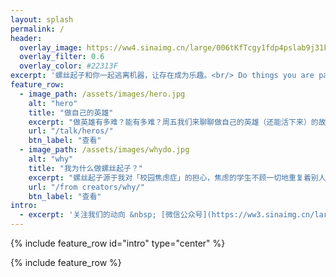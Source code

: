 ```yaml
---
layout: splash
permalink: /
header:
  overlay_image: https://ww4.sinaimg.cn/large/006tKfTcgy1fdp4pslab9j31kw11s7wr.jpg
  overlay_filter: 0.6
  overlay_color: #22313F
excerpt: '螺丝起子和你一起逃离机器，让存在成为乐趣。<br/> Do things you are passionate about, not people talk about.<br/>'
feature_row:
  - image_path: /assets/images/hero.jpg
    alt: "hero"
    title: "做自己的英雄"
    excerpt: "做英雄有多难？能有多难？周五我们来聊聊做自己的英雄（还能活下来）的故事。"
    url: "/talk/heros/"
    btn_label: "查看"
  - image_path: /assets/images/whydo.jpg
    alt: "why"
    title: "我为什么做螺丝起子？"
    excerpt: "螺丝起子源于我对「校园焦虑症」的担心，焦虑的学生不顾一切地重复着别人的活动，忘掉了真正重要的东西，「创造自己的模式」。"
    url: "/from creators/why/"
    btn_label: "查看"
intro:
  - excerpt: '关注我们的动向 &nbsp; [微信公众号](https://ww3.sinaimg.cn/large/006tNc79gy1fdp4n6s7n9j3076076gm2.jpg){: .btn .btn--success} [Google 公共日历](https://calendar.google.com/calendar/ical/t57uaulbs5v2p911ikugdf9lfs%40group.calendar.google.com/public/basic.ics){: .btn .btn--danger}'
---
```


{% include feature_row id="intro" type="center" %}

{% include feature_row %}